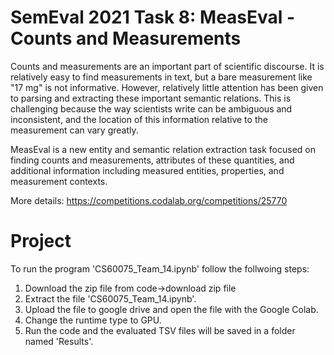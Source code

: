# SemEval 2021 Task 8: MeasEval - Counts and Measurements
Counts and measurements are an important part of scientific discourse. It is relatively easy to find measurements in text, but a bare measurement like "17 mg" is not informative. However, relatively little attention has been given to parsing and extracting these important semantic relations. This is challenging because the way scientists write can be ambiguous and inconsistent, and the location of this information relative to the measurement can vary greatly.

MeasEval is a new entity and semantic relation extraction task focused on finding counts and measurements, attributes of these quantities, and additional information including measured entities, properties, and measurement contexts.

More details: https://competitions.codalab.org/competitions/25770

# Project
 To run the program 'CS60075_Team_14.ipynb' follow the follwoing steps:
 1. Download the zip file from code->download zip file
 2. Extract the file 'CS60075_Team_14.ipynb'.
 3. Upload the file to google drive and open the file with the Google Colab.
 4. Change the runtime type to GPU.
 5. Run the code and the evaluated TSV files will be saved in a folder named 'Results'.
